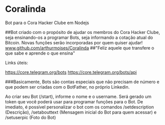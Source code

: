 # Coralinda

Bot para o Cora Hacker Clube em Nodejs

##Bot criado com o propósito de ajudar os membros do Cora Hacker Clube, seja ensinando-os a programar Bots, seja informando a cotação atual do Bitcoin. Novas funções serão incorporadas por quem quiser ajudar! www.github.com/arthurmoises/Coralinda
##"Feliz aquele que transfere o que sabe e aprende o que ensina"

Links úteis:

https://core.telegram.org/bots
https://core.telegram.org/bots/api

###Basicamente, Bots são contas especiais que não precisam de número e que podem ser criadas com o BotFather, no próprio Linkedin.

Ao criar seu Bot (/start), informe o nome e o username. Será gerado um token que você poderá usar para programar funções para o Bot.
De imediato, é possível personalizar o bot com os comandos /setdescription (Descrição), /setabouttext (Mensagem inicial do Bot para quem acessar) e /setuserpic (Foto do Bot)

